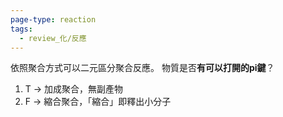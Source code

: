 ```yaml
---
page-type: reaction
tags:
  - review_化/反應
---
```

依照聚合方式可以二元區分聚合反應。
物質是否**有可以打開的pi鍵**？
1. T -> 加成聚合，無副產物
2. F -> 縮合聚合，「縮合」即釋出小分子